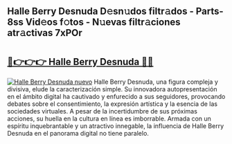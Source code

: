 ## Halle Berry Desnuda D𝚎sn𝚞dos filtr𝚊dos - Parts-8ss Vid𝚎os f𝚘tos - N𝚞evas filtr𝚊ciones atr𝚊ctivas 7xPOr

# <h2><a href="http://mb1jrn.tromn.icu/?c=Halle+Berry+Desnuda">🔗👉👉👉 Halle Berry Desnuda 🔗🔗</a></h2>

[![Halle Berry Desnuda nuevo](https://i.imgur.com/pEAQMta.gif)](http://mb1jrn.tromn.icu/?c=Halle+Berry+Desnuda)
Halle Berry Desnuda, una figura compleja y divisiva, elude la caracterización simple. Su innovadora autopresentación en el ámbito digital ha cautivado y enfurecido a sus seguidores, provocando debates sobre el consentimiento, la expresión artística y la esencia de las sociedades virtuales. A pesar de la incertidumbre de sus próximas acciones, su huella en la cultura en línea es imborrable. Armada con un espíritu inquebrantable y un atractivo innegable, la influencia de Halle Berry Desnuda en el panorama digital no tiene paralelo.
